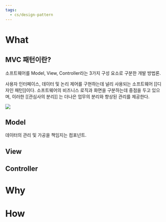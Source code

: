 ```yaml
---
tags:
  - cs/design-pattern
---
```


# What

## MVC 패턴이란?
소프트웨어를 Model, View, Controller라는 3가지 구성 요소로 구분한 개발 방법론.

사용자 인터페이스, 데이터 및 논리 제어를 구현하는데 널리 사용되는 소프트웨어 [[디자인 패턴]]이다. 소프트웨어의 비즈니스 로직과 화면을 구분하는데 중점을 두고 있으며, 이러한 [[관심사의 분리]] 는 더나은 업무의 분리와 향상된 관리를 제공한다.

![](https://mblogthumb-phinf.pstatic.net/MjAxNzAzMjVfMjUw/MDAxNDkwNDM4NzI4MTIy.4ZtITJJKJW_Nj1gKST0BhKMAzqmMaYIj9PobYJMFD4Ig.xTHT-0qyRKXsA4nZ2xKPNeCxeU2-tLIc-4oyrWq5WBgg.PNG.jhc9639/mvc_role_diagram.png?type=w800)


## Model

데이터의 관리 및 가공을 책임지는 컴포넌트.  

## View

## Controller



# Why


# How